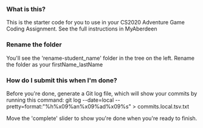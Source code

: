 ### What is this?
This is the starter code for you to use in your CS2020 Adventure Game Coding Assignment.
See the full instructions in MyAberdeen

### Rename the folder
You'll see the 'rename-student_name' folder in the tree on the left.
Rename the folder as your firstName_lastName

### How do I submit this when I'm done?
Before you're done, generate a Git log file, which will show your commits by running this command:
git log --date=local --pretty=format:"%h%x09%an%x09%ad%x09%s" > commits.local.tsv.txt 

Move the 'complete' slider to show you're done when you're ready to finish.

